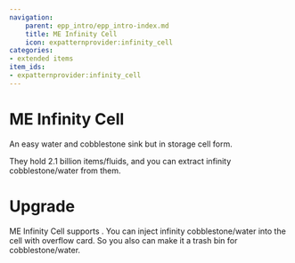 ```yaml
---
navigation:
    parent: epp_intro/epp_intro-index.md
    title: ME Infinity Cell
    icon: expatternprovider:infinity_cell
categories:
- extended items
item_ids:
- expatternprovider:infinity_cell
---
```


# ME Infinity Cell

An easy water and cobblestone sink but in storage cell form.

<Row>
<ItemImage id="expatternprovider:infinity_cell" scale="4"></ItemImage>
</Row>

They hold 2.1 billion items/fluids, and you can extract infinity cobblestone/water from them.

# Upgrade

ME Infinity Cell supports <ItemLink id="ae2:void_card" />. You can inject infinity cobblestone/water into the cell with 
overflow card. So you also can make it a trash bin for cobblestone/water.

